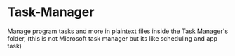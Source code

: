 # Task-Manager
Manage program tasks and more in plaintext files inside the Task Manager's folder, (this is not Microsoft task manager but its like scheduling and app task)
